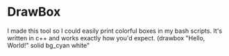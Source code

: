 # DrawBox
I made this tool so I could easily print colorful boxes in my bash scripts. It's written in c++ and works exactly how you'd expect. (drawbox "Hello, World!" solid bg_cyan white"

